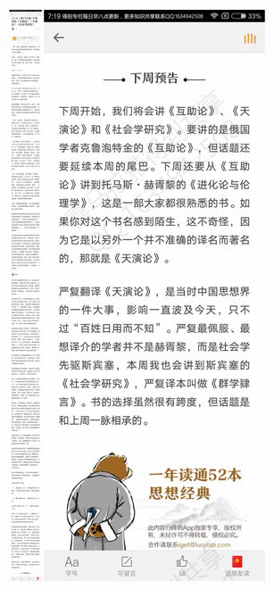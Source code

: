 ![](../../images/2017年07月/XY0701熊门公案+下周预告《互助论》《天演论》《社会学研究》.jpg)
![](../../images/2017年07月/XY0701熊门公案+下周预告《互助论》《天演论》《社会学研究》2.jpg)
